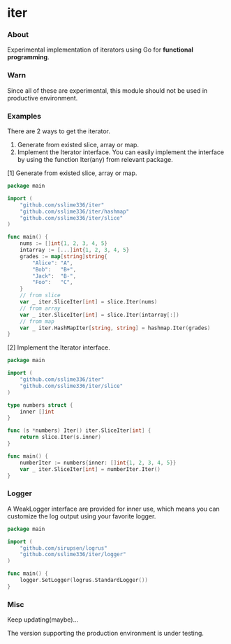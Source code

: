 # iter

### About

Experimental implementation of iterators using Go for **functional programming**.

### Warn

Since all of these are experimental, this module should not be used in productive environment.

### Examples

There are 2 ways to get the iterator.
1. Generate from existed slice, array or map.
2. Implement the Iterator interface. You can easily implement the interface by using the function Iter(any) from relevant package.


[1] Generate from existed slice, array or map.

```go
package main

import (
	"github.com/sslime336/iter"
	"github.com/sslime336/iter/hashmap"
	"github.com/sslime336/iter/slice"
)

func main() {
	nums := []int{1, 2, 3, 4, 5}
	intarray := [...]int{1, 2, 3, 4, 5}
	grades := map[string]string{
		"Alice": "A",
		"Bob":   "B+",
		"Jack":  "B-",
		"Foo":   "C",
	}
	// from slice
	var _ iter.SliceIter[int] = slice.Iter(nums)
	// from array
	var _ iter.SliceIter[int] = slice.Iter(intarray[:])
	// from map
	var _ iter.HashMapIter[string, string] = hashmap.Iter(grades)
}

```


[2] Implement the Iterator interface.

```go
package main

import (
	"github.com/sslime336/iter"
	"github.com/sslime336/iter/slice"
)

type numbers struct {
	inner []int
}

func (s *numbers) Iter() iter.SliceIter[int] {
	return slice.Iter(s.inner)
}

func main() {
	numberIter := numbers{inner: []int{1, 2, 3, 4, 5}}
	var _ iter.SliceIter[int] = numberIter.Iter()
}

```

### Logger

A WeakLogger interface are provided for inner use, which means you can customize the log output using your favorite logger.

```go
package main

import (
	"github.com/sirupsen/logrus"
	"github.com/sslime336/iter/logger"
)

func main() {
	logger.SetLogger(logrus.StandardLogger())
}

```

### Misc

Keep updating(maybe)...

The version supporting the production environment is under testing.
